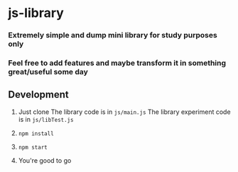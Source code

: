 # js-library
### Extremely simple and dump mini library for study purposes only  
### Feel free to add features and maybe transform it in something great/useful some day

## Development
1. Just clone
The library code is in `js/main.js`
The library experiment code is in `js/libTest.js`

2.  `npm install`
3.  `npm start`

4. You're good to go
